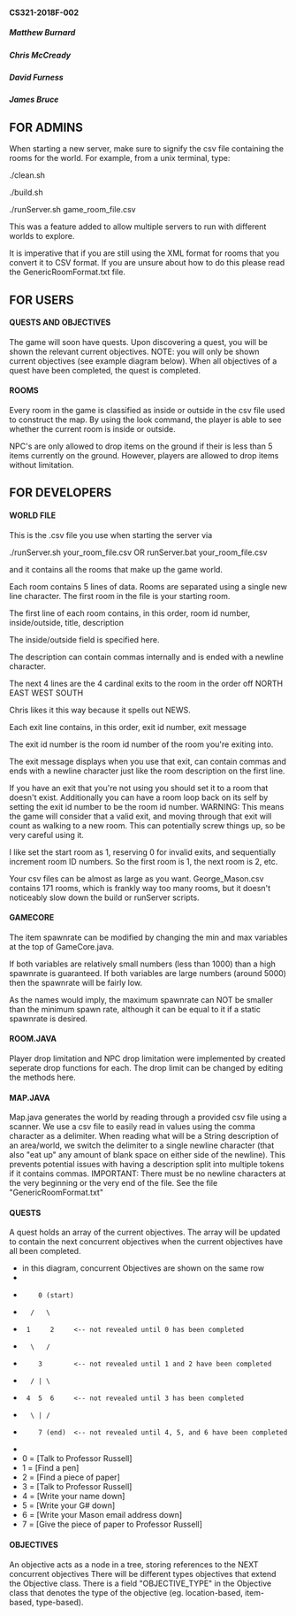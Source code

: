 #### CS321-2018F-002
##### Matthew Burnard
##### Chris McCready
##### David Furness
##### James Bruce

FOR ADMINS
--------------------

When starting a new server, make sure to signify the csv file containing the rooms for the world.
For example, from a unix terminal, type:

./clean.sh

./build.sh

./runServer.sh game_room_file.csv

This was a feature added to allow multiple servers to run with different worlds to explore.

It is imperative that if you are still using the XML format for rooms that you convert it to CSV format.
If you are unsure about how to do this please read the GenericRoomFormat.txt file.

 
 FOR USERS
--------------------

#### QUESTS AND OBJECTIVES
The game will soon have quests. Upon discovering a quest, you will be shown
the relevant current objectives. NOTE: you will only be shown current objectives (see example diagram below).
When all objectives of a quest have been completed, the quest is completed.

#### ROOMS
Every room in the game is classified as inside or outside in the csv file used to construct the map.
By using the look command, the player is able to see whether the current room is inside or outside. 

NPC's are only allowed to drop items on the ground if their is less than 5 items currently on the ground.
However, players are allowed to drop items without limitation.


FOR DEVELOPERS
--------------------

#### WORLD FILE

This is the .csv file you use when starting the server via

  ./runServer.sh your_room_file.csv
OR
  runServer.bat your_room_file.csv

and it contains all the rooms that make up the game world.

Each room contains 5 lines of data.
Rooms are separated using a single new line character.
The first room in the file is your starting room.

The first line of each room contains, in this order,
room id number, inside/outside, title, description

The inside/outside field is specified here.

The description can contain commas internally and is ended with a newline character.

The next 4 lines are the 4 cardinal exits to the room in the order off
  NORTH
  EAST
  WEST
  SOUTH

Chris likes it this way because it spells out NEWS.

Each exit line contains, in this order,
exit id number, exit message

The exit id number is the room id number of the room you're exiting into.

The exit message displays when you use that exit, can contain commas and ends with a newline character just like the room description on the first line.

If you have an exit that you're not using you should set it to a room that doesn't exist.
Additionally you can have a room loop back on its self by setting the exit id number to be the room id number. 
WARNING: This means the game will consider that a valid exit, and moving through that exit will count as walking to a new room.
	This can potentially screw things up, so be very careful using it.

I like set the start room as 1, reserving 0 for invalid exits, and sequentially increment room ID numbers.
So the first room is 1, the next room is 2, etc.

Your csv files can be almost as large as you want. George_Mason.csv contains 171 rooms, which is frankly way too many rooms,
but it doesn't noticeably slow down the build or runServer scripts.

#### GAMECORE

The item spawnrate can be modified by changing the min and max variables at the top of GameCore.java.

If both variables are relatively small numbers (less than 1000) than a high spawnrate is guaranteed.
If both variables are large numbers (around 5000) then the spawnrate will be fairly low.

As the names would imply, the maximum spawnrate can NOT be smaller than the minimum spawn rate, although it can be equal to it if a static spawnrate is desired.

#### ROOM.JAVA

Player drop limitation and NPC drop limitation were implemented by created seperate drop functions for each. The drop limit can be changed by editing the methods here.

#### MAP.JAVA

Map.java generates the world by reading through a provided csv file using a scanner.
We use a csv file to easily read in values using the comma character as a delimiter.
When reading what will be a String description of an area/world, we switch the delimiter
to a single newline character (that also "eat up" any amount of blank space on either side of the newline).
This prevents potential issues with having a description split into multiple tokens if it contains commas.
IMPORTANT: There must be no newline characters at the very beginning or the very end of the file.
See the file "GenericRoomFormat.txt"

#### QUESTS

A quest holds an array of the current objectives. The array will be updated to
contain the next concurrent objectives when the current objectives have all been completed.

* in this diagram, concurrent Objectives are shown on the same row
* 
*         0 (start)
* 		/   \
* 	   1     2     <-- not revealed until 0 has been completed
* 		\   /
* 		  3        <-- not revealed until 1 and 2 have been completed
* 	    / | \
* 	   4  5  6     <-- not revealed until 3 has been completed
* 	    \ | /
* 		  7 (end)  <-- not revealed until 4, 5, and 6 have been completed
* 
* 0 = [Talk to Professor Russell]
* 1 = [Find a pen]
* 2 = [Find a piece of paper]
* 3 = [Talk to Professor Russell]
* 4 = [Write your name down]
* 5 = [Write your G# down]
* 6 = [Write your Mason email address down]
* 7 = [Give the piece of paper to Professor Russell]

#### OBJECTIVES

An objective acts as a node in a tree, storing references to the NEXT concurrent objectives
There will be different types objectives that extend the Objective class.
There is a field "OBJECTIVE_TYPE" in the Objective class that denotes the type of the objective
(eg. location-based, item-based, type-based).